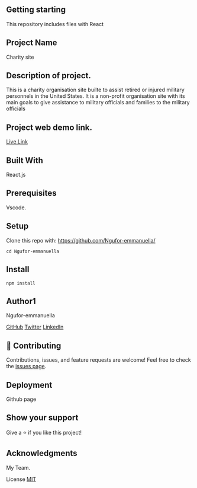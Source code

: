 ## Getting starting
This repository includes files with React
## Project Name
Charity site

## Description of project.
This is a charity organisation site builte to assist retired or injured military personnels in the United States. It is a non-profit organisation site with its main goals to give assistance to military officials and families to the military officials
## Project web demo link.
[Live Link]()

## Built With
React.js

## Prerequisites
Vscode.

## Setup
Clone this repo with:
https://github.com/Ngufor-emmanuella/


```
cd Ngufor-emmanuella
```
## Install
```
npm install
```
## Author1
Ngufor-emmanuella

[GitHub](https://github.com/Ngufor-emmanuella/portfolio-proj/) 
[Twitter](https://twitter.com/emmanuella-dev) 
[LinkedIn](https://www.linkedin.com/in/Ngufor-emmanuella/)


## 🤝 Contributing
Contributions, issues, and feature requests are welcome!
Feel free to check the [issues page](https://github.com/Ngufor-emmanuella/issues/).

## Deployment
Github page

## Show your support
Give a ⭐️ if you like this project!

## Acknowledgments
My Team.

License
[MIT](https://github.com/Ngufor-emmanuella/main/LICENSE)

